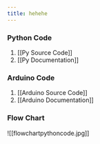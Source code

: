 ```yaml
---
title: hehehe
---
```

### Python Code
1. [[Py Source Code]]
2. [[Py Documentation]]

### Arduino Code
1. [[Arduino Source Code]]
2. [[Arduino Documentation]]

### Flow Chart
![[flowchartpythoncode.jpg]]